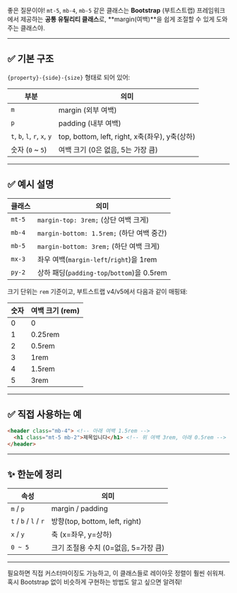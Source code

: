 좋은 질문이야! `mt-5`, `mb-4`, `mb-5` 같은 클래스는 **Bootstrap** (부트스트랩) 프레임워크에서 제공하는 **공통 유틸리티 클래스**로, \*\*margin(여백)\*\*을 쉽게 조절할 수 있게 도와주는 클래스야.

---

## ✅ 기본 구조

`{property}-{side}-{size}` 형태로 되어 있어:

| 부분                           | 의미                                       |
| ---------------------------- | ---------------------------------------- |
| `m`                          | margin (외부 여백)                           |
| `p`                          | padding (내부 여백)                          |
| `t`, `b`, `l`, `r`, `x`, `y` | top, bottom, left, right, x축(좌우), y축(상하) |
| 숫자 (`0` \~ `5`)              | 여백 크기 (0은 없음, 5는 가장 큼)                   |

---

## ✅ 예시 설명

| 클래스    | 의미                                    |
| ------ | ------------------------------------- |
| `mt-5` | `margin-top: 3rem;` (상단 여백 크게)        |
| `mb-4` | `margin-bottom: 1.5rem;` (하단 여백 중간)   |
| `mb-5` | `margin-bottom: 3rem;` (하단 여백 크게)     |
| `mx-3` | 좌우 여백(`margin-left`/`right`)을 1rem    |
| `py-2` | 상하 패딩(`padding-top`/`bottom`)을 0.5rem |

크기 단위는 `rem` 기준이고, 부트스트랩 v4/v5에서 다음과 같이 매핑돼:

| 숫자 | 여백 크기 (rem) |
| -- | ----------- |
| 0  | 0           |
| 1  | 0.25rem     |
| 2  | 0.5rem      |
| 3  | 1rem        |
| 4  | 1.5rem      |
| 5  | 3rem        |

---

## ✅ 직접 사용하는 예

```html
<header class="mb-4"> <!-- 아래 여백 1.5rem -->
  <h1 class="mt-5 mb-2">제목입니다</h1> <!-- 위 여백 3rem, 아래 0.5rem -->
</header>
```

---

## ✨ 한눈에 정리

| 속성                    | 의미                           |
| --------------------- | ---------------------------- |
| `m` / `p`             | margin / padding             |
| `t` / `b` / `l` / `r` | 방향(top, bottom, left, right) |
| `x` / `y`             | 축 (x=좌우, y=상하)               |
| `0 ~ 5`               | 크기 조절용 수치 (0=없음, 5=가장 큼)     |

---

필요하면 직접 커스터마이징도 가능하고, 이 클래스들로 레이아웃 정렬이 훨씬 쉬워져.
혹시 Bootstrap 없이 비슷하게 구현하는 방법도 알고 싶으면 알려줘!
